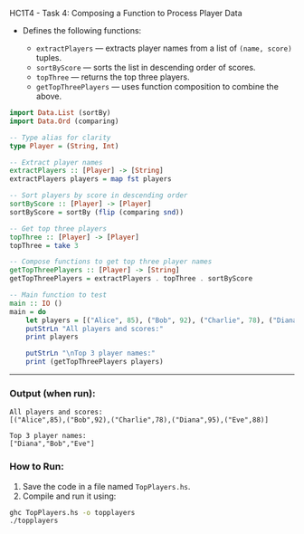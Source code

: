 HC1T4 - Task 4: Composing a Function to Process Player Data
* Defines the following functions:

  * `extractPlayers` — extracts player names from a list of `(name, score)` tuples.
  * `sortByScore` — sorts the list in descending order of scores.
  * `topThree` — returns the top three players.
  * `getTopThreePlayers` — uses function composition to combine the above.

```haskell
import Data.List (sortBy)
import Data.Ord (comparing)

-- Type alias for clarity
type Player = (String, Int)

-- Extract player names
extractPlayers :: [Player] -> [String]
extractPlayers players = map fst players

-- Sort players by score in descending order
sortByScore :: [Player] -> [Player]
sortByScore = sortBy (flip (comparing snd))

-- Get top three players
topThree :: [Player] -> [Player]
topThree = take 3

-- Compose functions to get top three player names
getTopThreePlayers :: [Player] -> [String]
getTopThreePlayers = extractPlayers . topThree . sortByScore

-- Main function to test
main :: IO ()
main = do
    let players = [("Alice", 85), ("Bob", 92), ("Charlie", 78), ("Diana", 95), ("Eve", 88)]
    putStrLn "All players and scores:"
    print players

    putStrLn "\nTop 3 player names:"
    print (getTopThreePlayers players)
```

---

### Output (when run):

```
All players and scores:
[("Alice",85),("Bob",92),("Charlie",78),("Diana",95),("Eve",88)]

Top 3 player names:
["Diana","Bob","Eve"]
```

### How to Run:

1. Save the code in a file named `TopPlayers.hs`.
2. Compile and run it using:

```bash
ghc TopPlayers.hs -o topplayers
./topplayers
```


